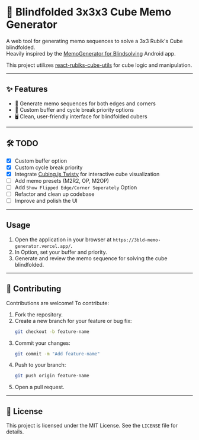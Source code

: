 # 🧠 Blindfolded 3x3x3 Cube Memo Generator

A web tool for generating memo sequences to solve a 3x3 Rubik's Cube blindfolded.  
Heavily inspired by the [MemoGenerator for Blindsolving](https://play.google.com/store/apps/details?id=de.jojo.memogenerator) Android app.

This project utilizes [react-rubiks-cube-utils](https://github.com/UmerKazi/react-rubiks-cube-utils) for cube logic and manipulation.

---

## ✨ Features

- 🧩 Generate memo sequences for both edges and corners
- 🔧 Custom buffer and cycle break priority options
- 🖥️ Clean, user-friendly interface for blindfolded cubers

---

## 🛠️ TODO

- [x] Custom buffer option
- [x] Custom cycle break priority
- [x] Integrate [Cubing.js Twisty](https://js.cubing.net/cubing/twisty/) for interactive cube visualization
- [ ] Add memo presets (M2R2, OP, M2OP)
- [ ] Add `Show Flipped Edge/Corner Seperately` Option
- [ ] Refactor and clean up codebase
- [ ] Improve and polish the UI

---

## Usage

1. Open the application in your browser at `https://3bld-memo-generator.vercel.app/`.
2. In Option, set your buffer and priority.
3. Generate and review the memo sequence for solving the cube blindfolded.

---

## 🤝 Contributing

Contributions are welcome! To contribute:

1. Fork the repository.
2. Create a new branch for your feature or bug fix:
   ```bash
   git checkout -b feature-name
   ```
3. Commit your changes:
   ```bash
   git commit -m "Add feature-name"
   ```
4. Push to your branch:
   ```bash
   git push origin feature-name
   ```
5. Open a pull request.

---

## 📄 License

This project is licensed under the MIT License. See the `LICENSE` file for details.
